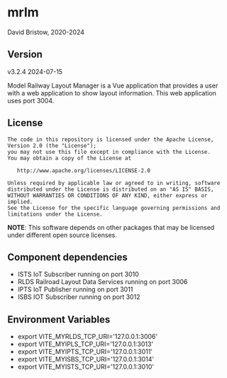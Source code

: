 # mrlm
David Bristow, 2020-2024

## Version
v3.2.4 2024-07-15

Model Railway Layout Manager is a Vue application that provides a user with a web application to show layout information.  This web application uses port 3004.

## License

    The code in this repository is licensed under the Apache License, Version 2.0 (the "License");
    you may not use this file except in compliance with the License.
    You may obtain a copy of the License at

       http://www.apache.org/licenses/LICENSE-2.0

    Unless required by applicable law or agreed to in writing, software
    distributed under the License is distributed on an "AS IS" BASIS,
    WITHOUT WARRANTIES OR CONDITIONS OF ANY KIND, either express or implied.
    See the License for the specific language governing permissions and
    limitations under the License.

**NOTE**: This software depends on other packages that may be licensed under different open source licenses.

## Component dependencies
* ISTS IoT Subscriber running on port 3010
* RLDS Railroad Layout Data Services running on port 3006
* IPTS IoT Publisher running on port 3011
* ISBS IOT Subscriber running on port 3012

## Environment Variables
* export VITE_MYRLDS_TCP_URI='127.0.0.1:3006'
* export VITE_MYIPLS_TCP_URI='127.0.0.1:3013'
* export VITE_MYIPTS_TCP_URI='127.0.0.1:3011'
* export VITE_MYISBS_TCP_URI='127.0.0.1:3014'
* export VITE_MYISTS_TCP_URI='127.0.0.1:3010'